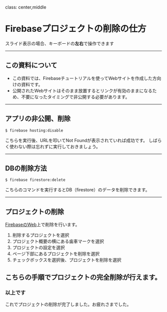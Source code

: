 class: center,middle
# Firebaseプロジェクトの削除の仕方

スライド表示の場合、キーボードの**左右**で操作できます

---
## この資料について

* この資料では、Firebaseチュートリアルを使ってWebサイトを作成した方向けの資料です。
* 公開されたWebサイトはそのまま放置するとリンクが有効のままになるため、不要になったタイミングで非公開する必要があります。

---
## アプリの非公開、削除

```shell
$ firebase hosting:disable
```

こちらを実行後、URLを叩いてNot Foundが表示されていれば成功です。
しばらく使わない際は忘れずに実行しておきましょう。

---
## DBの削除方法

```shell
$ firebase firestore:delete
```

こちらのコマンドを実行するとDB（firestore）のデータを削除できます。

---
## プロジェクトの削除

[FirebaseのWeb](https://console.firebase.google.com/)上で削除を行います。
1. 削除するプロジェクトを選択
2. プロジェクト概要の横にある歯車マークを選択
3. プロジェクトの設定を選択
4. ページ下部にあるプロジェクトを削除を選択
5. チェックボックスを選択後、プロジェクトを削除を選択

こちらの手順でプロジェクトの完全削除が行えます。
---

### 以上です

これでプロジェクトの削除が完了しました。お疲れさまでした。
